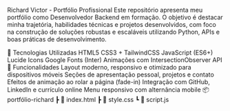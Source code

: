 Richard Victor - Portfólio Profissional
Este repositório apresenta meu portfólio como Desenvolvedor Backend em formação. O objetivo é destacar minha trajetória, habilidades técnicas e projetos desenvolvidos, com foco na construção de soluções robustas e escaláveis utilizando Python, APIs e boas práticas de desenvolvimento.

🚀 Tecnologias Utilizadas
HTML5
CSS3 + TailwindCSS
JavaScript (ES6+)
Lucide Icons
Google Fonts (Inter)
Animações com IntersectionObserver API
🎯 Funcionalidades
Layout moderno, responsivo e otimizado para dispositivos móveis
Seções de apresentação pessoal, projetos e contato
Efeitos de animação ao rolar a página (fade-in)
Integração com GitHub, LinkedIn e currículo online
Menu responsivo com alternância mobile
📦 portfólio-richard
┣ 📄 index.html ┣ 📄 style.css ┗ 📄 script.js
